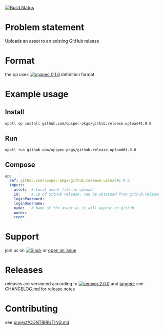 [![Build Status](https://travis-ci.org/opspec-pkgs/github.release.upload.svg?branch=master)](https://travis-ci.org/opspec-pkgs/github.release.upload)

# Problem statement

Uploads an asset to an existing GitHub release

# Format

the op uses [![opspec 0.1.6](https://img.shields.io/badge/opspec-0.1.6-brightgreen.svg?colorA=6b6b6b&colorB=fc16be)](https://opspec.io/0.1.6) definition format

# Example usage

## Install

```shell
opctl op install github.com/opspec-pkgs/github.release.upload#1.0.0
```

## Run

```
opctl run github.com/opspec-pkgs/github.release.upload#1.0.0
```

## Compose

```yaml
op:
  ref: github.com/opspec-pkgs/github.release.upload#1.0.0
  inputs:
    asset:  # Local asset file to upload
    id:     # ID of GitHub release, can be obtained from github.release.create
    loginPassword:
    loginUsername:
    name:   # Name of the asset as it will appear on github
    owner:
    repo:
```

# Support

join us on
[![Slack](https://opctl-slackin.herokuapp.com/badge.svg)](https://opctl-slackin.herokuapp.com/)
or
[open an issue](https://github.com/opspec-pkgs/github.release.upload/issues)

# Releases

releases are versioned according to
[![semver 2.0.0](https://img.shields.io/badge/semver-2.0.0-brightgreen.svg)](http://semver.org/spec/v2.0.0.html)
and [tagged](https://git-scm.com/book/en/v2/Git-Basics-Tagging); see
[CHANGELOG.md](CHANGELOG.md) for release notes

# Contributing

see
[project/CONTRIBUTING.md](https://github.com/opspec-pkgs/project/blob/master/CONTRIBUTING.md)
